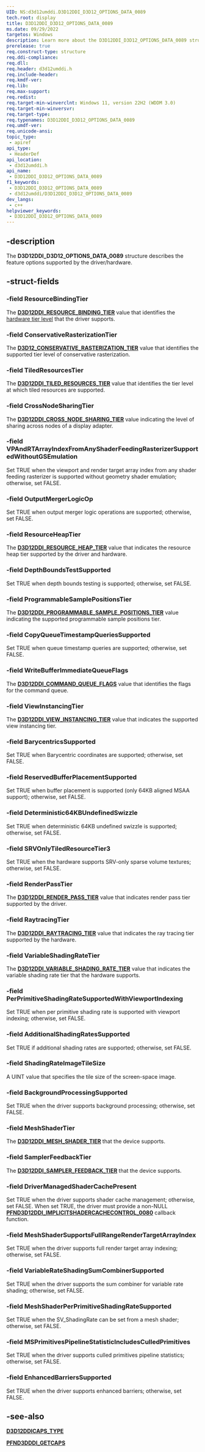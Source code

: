```yaml
---
UID: NS:d3d12umddi.D3D12DDI_D3D12_OPTIONS_DATA_0089
tech.root: display
title: D3D12DDI_D3D12_OPTIONS_DATA_0089
ms.date: 09/29/2022
targetos: Windows
description: Learn more about the D3D12DDI_D3D12_OPTIONS_DATA_0089 structure.
prerelease: true
req.construct-type: structure
req.ddi-compliance: 
req.dll: 
req.header: d3d12umddi.h
req.include-header: 
req.kmdf-ver: 
req.lib: 
req.max-support: 
req.redist: 
req.target-min-winverclnt: Windows 11, version 22H2 (WDDM 3.0)
req.target-min-winversvr: 
req.target-type: 
req.typenames: D3D12DDI_D3D12_OPTIONS_DATA_0089
req.umdf-ver: 
req.unicode-ansi: 
topic_type:
 - apiref
api_type:
 - HeaderDef
api_location:
 - d3d12umddi.h
api_name:
 - D3D12DDI_D3D12_OPTIONS_DATA_0089
f1_keywords:
 - D3D12DDI_D3D12_OPTIONS_DATA_0089
 - d3d12umddi/D3D12DDI_D3D12_OPTIONS_DATA_0089
dev_langs:
 - c++
helpviewer_keywords:
 - D3D12DDI_D3D12_OPTIONS_DATA_0089
---
```


## -description

The **D3D12DDI_D3D12_OPTIONS_DATA_0089** structure describes the feature options supported by the driver/hardware.

## -struct-fields

### -field ResourceBindingTier

The [**D3D12DDI_RESOURCE_BINDING_TIER**](ne-d3d12umddi-d3d12ddi_resource_binding_tier.md) value that identifies the [hardware tier level](/windows/win32/direct3d12/hardware-support) that the driver supports.

### -field ConservativeRasterizationTier

The [**D3D12_CONSERVATIVE_RASTERIZATION_TIER**](ne-d3d12umddi-d3d12ddi_conservative_rasterization_tier.md) value that identifies the supported tier level of conservative rasterization.

### -field TiledResourcesTier

The [**D3D12DDI_TILED_RESOURCES_TIER**](ne-d3d12umddi-d3d12ddi_tiled_resources_tier.md) value that identifies the tier level at which tiled resources are supported.

### -field CrossNodeSharingTier

The [**D3D12DDI_CROSS_NODE_SHARING_TIER**](ne-d3d12umddi-d3d12ddi_cross_node_sharing_tier.md
) value indicating the level of sharing across nodes of a display adapter.

### -field VPAndRTArrayIndexFromAnyShaderFeedingRasterizerSupportedWithoutGSEmulation

Set TRUE when the viewport and render target array index from any shader feeding rasterizer is supported without geometry shader emulation; otherwise, set FALSE.

### -field OutputMergerLogicOp

Set TRUE when output merger logic operations are supported; otherwise, set FALSE.

### -field ResourceHeapTier

The [**D3D12DDI_RESOURCE_HEAP_TIER**](./ne-d3d12umddi-d3d12ddi_resource_heap_tier.md) value that indicates the resource heap tier supported by the driver and hardware.

### -field DepthBoundsTestSupported

Set TRUE when depth bounds testing is supported; otherwise, set FALSE.

### -field ProgrammableSamplePositionsTier

The [**D3D12DDI_PROGRAMMABLE_SAMPLE_POSITIONS_TIER**](ne-d3d12umddi-d3d12ddi_programmable_sample_positions_tier.md) value indicating the supported programmable sample positions tier.

### -field CopyQueueTimestampQueriesSupported

Set TRUE when queue timestamp queries are supported; otherwise, set FALSE.

### -field WriteBufferImmediateQueueFlags

The [**D3D12DDI_COMMAND_QUEUE_FLAGS**](ne-d3d12umddi-d3d12ddi_command_queue_flags.md) value that identifies the flags for the command queue.

### -field ViewInstancingTier

The [**D3D12DDI_VIEW_INSTANCING_TIER**](./ne-d3d12umddi-d3d12ddi_view_instancing_tier.md) value that indicates the supported view instancing tier.

### -field BarycentricsSupported

Set TRUE when Barycentric coordinates are supported; otherwise, set FALSE.

### -field ReservedBufferPlacementSupported

Set TRUE when buffer placement is supported (only 64KB aligned MSAA support); otherwise, set FALSE.

### -field Deterministic64KBUndefinedSwizzle

Set TRUE when deterministic 64KB undefined swizzle is supported; otherwise, set FALSE.

### -field SRVOnlyTiledResourceTier3

Set TRUE when the hardware supports SRV-only sparse volume textures; otherwise, set FALSE.

### -field RenderPassTier

The [**D3D12DDI_RENDER_PASS_TIER**](ne-d3d12umddi-d3d12ddi_render_pass_tier.md) value that indicates render pass tier supported by the driver.

### -field RaytracingTier

The [**D3D12DDI_RAYTRACING_TIER**](ne-d3d12umddi-d3d12ddi_raytracing_tier.md) value that indicates the ray tracing tier supported by the hardware.

### -field VariableShadingRateTier

The [**D3D12DDI_VARIABLE_SHADING_RATE_TIER**](ne-d3d12umddi-d3d12ddi_variable_shading_rate_tier.md) value that indicates the variable shading rate tier that the hardware supports.

### -field PerPrimitiveShadingRateSupportedWithViewportIndexing

Set TRUE when per primitive shading rate is supported with viewport indexing; otherwise, set FALSE.

### -field AdditionalShadingRatesSupported

Set TRUE if additional shading rates are supported; otherwise, set FALSE.

### -field ShadingRateImageTileSize

A UINT value that specifies the tile size of the screen-space image.

### -field BackgroundProcessingSupported

Set TRUE when the driver supports background processing; otherwise, set FALSE.

### -field MeshShaderTier

The [**D3D12DDI_MESH_SHADER_TIER**](./ne-d3d12umddi-d3d12ddi_mesh_shader_tier.md) that the device supports.

### -field SamplerFeedbackTier

The [**D3D12DDI_SAMPLER_FEEDBACK_TIER**](./ne-d3d12umddi-d3d12ddi_mesh_shader_tier.md) that the device supports.

### -field DriverManagedShaderCachePresent

Set TRUE when the driver supports shader cache management; otherwise, set FALSE. When set TRUE, the driver must provide a non-NULL [**PFND3D12DDI_IMPLICITSHADERCACHECONTROL_0080**](nc-d3d12umddi-pfnd3d12ddi_implicitshadercachecontrol_0080.md) callback function.

### -field MeshShaderSupportsFullRangeRenderTargetArrayIndex

Set TRUE when the driver supports full render target array indexing; otherwise, set FALSE.

### -field VariableRateShadingSumCombinerSupported

Set TRUE when the driver supports the sum combiner for variable rate shading; otherwise, set FALSE.

### -field MeshShaderPerPrimitiveShadingRateSupported

Set TRUE when the SV_ShadingRate can be set from a mesh shader; otherwise, set FALSE.

### -field MSPrimitivesPipelineStatisticIncludesCulledPrimitives

Set TRUE when the driver supports culled primitives pipeline statistics; otherwise, set FALSE.

### -field EnhancedBarriersSupported

Set TRUE when the driver supports enhanced barriers; otherwise, set FALSE.

## -see-also

[**D3D12DDICAPS_TYPE**](ne-d3d12umddi-d3d12ddicaps_type.md)

[**PFND3DDDI_GETCAPS**](../d3dumddi/nc-d3dumddi-pfnd3dddi_getcaps.md)
